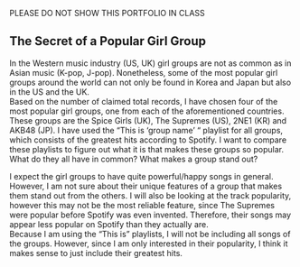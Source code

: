 PLEASE DO NOT SHOW THIS PORTFOLIO IN CLASS

## The Secret of a Popular Girl Group
In the Western music industry (US, UK) girl groups are not as common as in Asian music (K-pop, J-pop). Nonetheless, some of the most popular girl groups around the world can not only be found in Korea and Japan but also in the US and the UK. <br>
Based on the number of claimed total records, I have chosen four of the most popular girl groups, one from each of the aforementioned countries. These groups are the Spice Girls (UK), The Supremes (US), 2NE1 (KR) and AKB48 (JP). I have used the “This is ‘group name’ “ playlist for all groups, which consists of the greatest hits according to Spotify. I want to compare these playlists to figure out what it is that makes these groups so popular. What do they all have in common? What makes a group stand out?

I expect the girl groups to have quite powerful/happy songs in general. However, I am not sure about their unique features of a group that makes them stand out from the others.
I will also be looking at the track popularity, however this may not be the most reliable feature, since The Supremes were popular before Spotify was even invented. Therefore, their songs may appear less popular on Spotify than they actually are. <br>
Because I am using the “This is” playlists, I will not be including all songs of the groups. However, since I am only interested in their popularity, I think it makes sense to just include their greatest hits.


